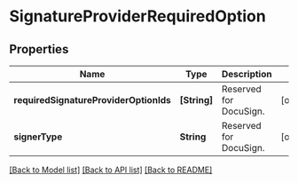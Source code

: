 # SignatureProviderRequiredOption

## Properties
Name | Type | Description | Notes
------------ | ------------- | ------------- | -------------
**requiredSignatureProviderOptionIds** | **[String]** | Reserved for DocuSign. | [optional] 
**signerType** | **String** | Reserved for DocuSign. | [optional] 

[[Back to Model list]](../README.md#documentation-for-models) [[Back to API list]](../README.md#documentation-for-api-endpoints) [[Back to README]](../README.md)


